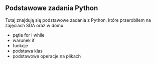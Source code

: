 <h2>Podstawowe zadania Python</h2>

<p>Tutaj znajdują się podstawowe zadania z Python, które przerobiłem na zajęciach SDA oraz w domu.</p>
<ul>
    <li>pętle for i while</li>
    <li>warunek if</li>
    <li>funkcje</li>
    <li>podstawa klas</li>
    <li>podstawowe operacje na plikach</li>
</ul>
